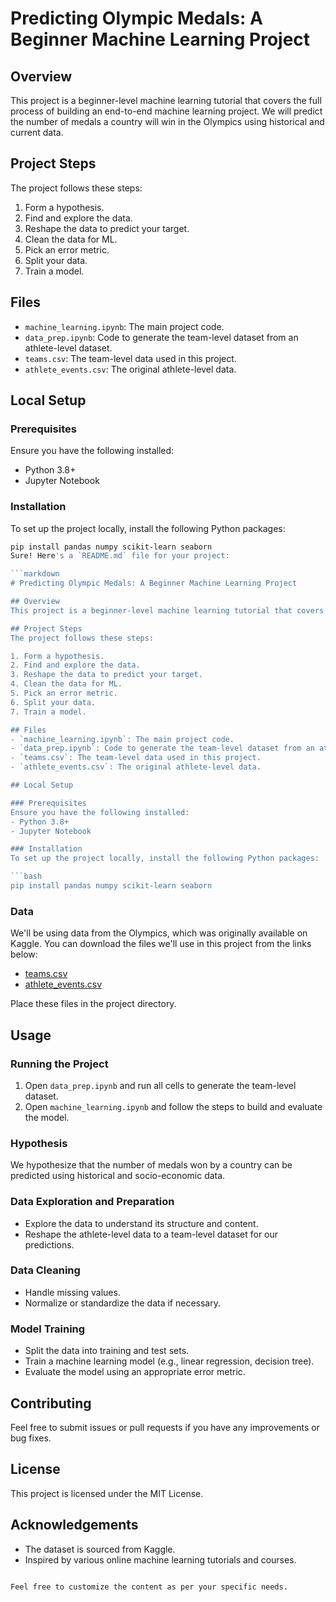 # Predicting Olympic Medals: A Beginner Machine Learning Project

## Overview
This project is a beginner-level machine learning tutorial that covers the full process of building an end-to-end machine learning project. We will predict the number of medals a country will win in the Olympics using historical and current data.

## Project Steps
The project follows these steps:

1. Form a hypothesis.
2. Find and explore the data.
3. Reshape the data to predict your target.
4. Clean the data for ML.
5. Pick an error metric.
6. Split your data.
7. Train a model.

## Files
- `machine_learning.ipynb`: The main project code.
- `data_prep.ipynb`: Code to generate the team-level dataset from an athlete-level dataset.
- `teams.csv`: The team-level data used in this project.
- `athlete_events.csv`: The original athlete-level data.

## Local Setup

### Prerequisites
Ensure you have the following installed:
- Python 3.8+
- Jupyter Notebook

### Installation
To set up the project locally, install the following Python packages:

```bash
pip install pandas numpy scikit-learn seaborn
Sure! Here's a `README.md` file for your project:

```markdown
# Predicting Olympic Medals: A Beginner Machine Learning Project

## Overview
This project is a beginner-level machine learning tutorial that covers the full process of building an end-to-end machine learning project. We will predict the number of medals a country will win in the Olympics using historical and current data.

## Project Steps
The project follows these steps:

1. Form a hypothesis.
2. Find and explore the data.
3. Reshape the data to predict your target.
4. Clean the data for ML.
5. Pick an error metric.
6. Split your data.
7. Train a model.

## Files
- `machine_learning.ipynb`: The main project code.
- `data_prep.ipynb`: Code to generate the team-level dataset from an athlete-level dataset.
- `teams.csv`: The team-level data used in this project.
- `athlete_events.csv`: The original athlete-level data.

## Local Setup

### Prerequisites
Ensure you have the following installed:
- Python 3.8+
- Jupyter Notebook

### Installation
To set up the project locally, install the following Python packages:

```bash
pip install pandas numpy scikit-learn seaborn
```

### Data
We'll be using data from the Olympics, which was originally available on Kaggle. You can download the files we'll use in this project from the links below:

- [teams.csv](https://github.com/sanchitsanyam/ML-projects/blob/main/teams%20(1).csv)
- [athlete_events.csv](https://link_to_athlete_events_csv)

Place these files in the project directory.

## Usage

### Running the Project
1. Open `data_prep.ipynb` and run all cells to generate the team-level dataset.
2. Open `machine_learning.ipynb` and follow the steps to build and evaluate the model.

### Hypothesis
We hypothesize that the number of medals won by a country can be predicted using historical and socio-economic data.

### Data Exploration and Preparation
- Explore the data to understand its structure and content.
- Reshape the athlete-level data to a team-level dataset for our predictions.

### Data Cleaning
- Handle missing values.
- Normalize or standardize the data if necessary.

### Model Training
- Split the data into training and test sets.
- Train a machine learning model (e.g., linear regression, decision tree).
- Evaluate the model using an appropriate error metric.

## Contributing
Feel free to submit issues or pull requests if you have any improvements or bug fixes.

## License
This project is licensed under the MIT License.

## Acknowledgements
- The dataset is sourced from Kaggle.
- Inspired by various online machine learning tutorials and courses.

```

Feel free to customize the content as per your specific needs.
